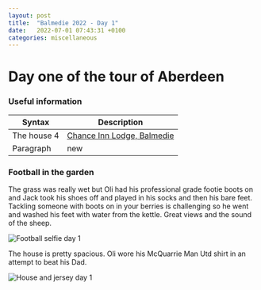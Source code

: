 ```yaml
---
layout: post
title:  "Balmedie 2022 - Day 1"
date:   2022-07-01 07:43:31 +0100
categories: miscellaneous
---
```

# Day one of the tour of Aberdeen

### Useful information

| Syntax      | Description |
| ----------- | ----------- |
| The house 4 | [Chance Inn Lodge, Balmedie](https://www.sykescottages.co.uk/cottage/Moray-Aberdeenshire-The-Coastal-Trail-Belhelvie/Chance-Inn-Lodge-952068.html)      |
| Paragraph   | new       |


### Football in the garden
The grass was really wet but Oli had his professional grade footie boots on and Jack took his shoes off and played in his socks and then his bare feet. Tackling someone with boots on in your berries is challenging so he went and washed his feet with water from the kettle. Great views and the sound of the sheep.  

![Football selfie day 1](/assets/PXL_20220702_204957411.jpg)
  
 The house is pretty spacious. Oli wore his McQuarrie Man Utd shirt in an attempt to beat his Dad.   

![House and jersey day 1](/assets/PXL_20220702_20434332001.jpg)
